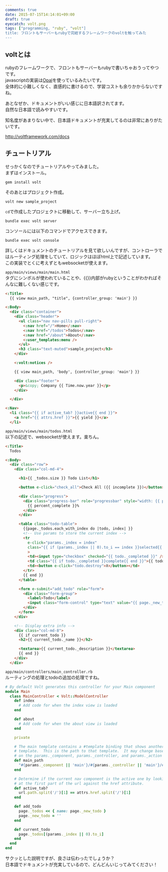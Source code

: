 ```yaml
---
comments: true
date: 2015-07-15T14:14:01+09:00
draft: true
eyecatch: volt.png
tags: ["programming, "ruby", "volt"]
title: フロントもサーバーもrubyで完結するフレームワークのvoltを触ってみた
---
```



## voltとは

rubyのフレームワークで、フロントもサーバーもrubyで書いちゃおうってやつです。  
javascriptの実装は[Opal](http://opalrb.org/ 'Opal')を使っているみたいです。  
全体的に小難しくなく、直感的に書けるので、学習コストも余りかからないですね。

あとなぜか、ドキュメントがいい感じに日本語訳されてます。  
自然な日本語で読みやすいです。  

知名度があまりない中で、日本語ドキュメントが充実してるのは非常にありがたいです。

http://voltframework.com/docs

## チュートリアル

せっかくなのでチュートリアルやってみました。  
まずはインストール。

```
gem install volt
```

そのあとはプロジェクト作成。

```
volt new sample_project
```

`cd`で作成したプロジェクトに移動して、サーバー立ち上げ。

```
bundle exec volt server
```

コンソールには以下のコマンドでアクセスできます。

```
bundle exec volt console
```

詳しくはドキュメントのチュートリアルを見て欲しいんですが、コントローラではルーティング処理をしていて、ロジックはほぼhtml上で記述しています。  
この実装でとくに考えずともwebsocketが使えます。

`app/main/views/main/main.html`  
タグにシンボルが使われていることや、{{}}内部がrubyということがわかればそんなに難しくない感じです。

```html
<:Title>
  {{ view main_path, "title", {controller_group: 'main'} }}

<:Body>
  <div class="container">
    <div class="header">
      <ul class="nav nav-pills pull-right">
        <:nav href="/">Home</:nav>
        <:nav href="/todos">Todos</:nav>
        <:nav href="/about">About</:nav>
        <:user_templates:menu />
      </ul>
      <h3 class="text-muted">sample_project</h3>
    </div>

    <:volt:notices />

    {{ view main_path, 'body', {controller_group: 'main'} }}

    <div class="footer">
      <p>&copy; Company {{ Time.now.year }}</p>
    </div>

  </div>

<:Nav>
  <li class="{{ if active_tab? }}active{{ end }}">
    <a href="{{ attrs.href }}">{{ yield }}</a>
  </li>
```

`app/main/views/main/todos.html`  
以下の記述で、websocketが使えます。楽ちん。

```html
<:Title>
  Todos

<:Body>
  <div class="row">
    <div class="col-md-4">

      <h1>{{ _todos.size }} Todo List</h1>

      <button e-click="check_all">Check All ({{ incomplete }})</button>

      <div class="progress">
        <div class="progress-bar" role="progressbar" style="width: {{ percent_complete }}%;" >
          {{ percent_complete }}%
        </div>
      </div>

      <table class="todo-table">
        {{page._todos.each_with_index do |todo, index| }}
        <!-- Use params to store the current index -->
        <tr
          e-click="params._index = index"
          class="{{ if (params._index || 0).to_i == index }}selected{{ end }}"
          >
          <td><input type="checkbox" checked="{{ todo._completed }}" /></td>
          <td class="{{ if todo._completed }}complete{{ end }}">{{ todo._name }}</td>
          <td><button e-click="todo.destroy">X</button></td>
        </tr>
        {{ end }}
      </table>

      <form e-submit="add_todo" role="form">
        <div class="form-group">
          <label>Todo</label>
          <input class="form-control" type="text" value="{{ page._new_todo }}" />
        </div>
      </form>
    </div>

    <!-- Display extra info -->
    <div class="col-md-8">
      {{ if current_todo }}
      <h2>{{ current_todo._name }}</h2>

      <textarea>{{ current_todo._description }}</textarea>
      {{ end }}
    </div>
  </div>
```

`app/main/controllers/main_controller.rb`  
ルーティングの処理とtodoの追加の処理ですね。

```ruby
# By default Volt generates this controller for your Main component
module Main
  class MainController < Volt::ModelController
    def index
      # Add code for when the index view is loaded
    end

    def about
      # Add code for when the about view is loaded
    end

    private

    # The main template contains a #template binding that shows another
    # template.  This is the path to that template.  It may change based
    # on the params._component, params._controller, and params._action values.
    def main_path
      "#{params._component || 'main'}/#{params._controller || 'main'}/#{params._action || 'index'}"
    end

    # Determine if the current nav component is the active one by looking
    # at the first part of the url against the href attribute.
    def active_tab?
      url.path.split('/')[1] == attrs.href.split('/')[1]
    end

    def add_todo
      page._todos << { name: page._new_todo }
      page._new_todo = ''
    end

    def current_todo
      page._todos[(params._index || 0).to_i]
    end
  end
end
```

サクッとした説明ですが、良さは伝わったでしょうか？  
日本語でドキュメントが充実しているので、どんどんいじってみてください！
